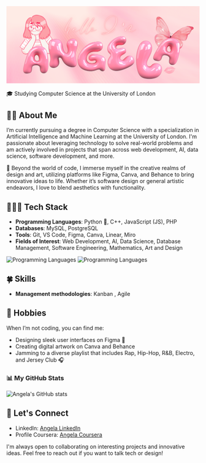 ![Name](Github/name.png)

🎓 Studying Computer Science at the University of London

## 👧🏽 About Me

I’m currently pursuing a degree in Computer Science with a specialization in Artificial Intelligence and Machine Learning at the University of London. I'm passionate about leveraging technology to solve real-world problems and am actively involved in projects that span across web development, AI, data science, software development, and more.

🎨 Beyond the world of code, I immerse myself in the creative realms of design and art, utilizing platforms like Figma, Canva, and Behance to bring innovative ideas to life. Whether it’s software design or general artistic endeavors, I love to blend aesthetics with functionality.

## 👩🏽‍💻 Tech Stack

- **Programming Languages**: Python 🐍, C++, JavaScript (JS), PHP  
- **Databases**: MySQL,  PostgreSQL  
- **Tools**: Git, VS Code, Figma, Canva, Linear, Miro  
- **Fields of Interest**: Web Development, AI, Data Science, Database Management, Software Engineering, Mathematics, Art and Design
    
![Programming Languages](https://skillicons.dev/icons?i=js,html,css,cpp,python,php,tailwind,gql,p5js)
![Programming Languages](https://skillicons.dev/icons?i=prisma,mysql,postgres,figma,vscode,git,github,vite,vercel)

## 🍀 Skills
- **Management methodologies**: Kanban , Agile

## 🩷 Hobbies

When I’m not coding, you can find me:
- Designing sleek user interfaces on Figma 🎨
- Creating digital artwork on Canva and Behance
- Jamming to a diverse playlist that includes Rap, Hip-Hop, R&B, Electro, and Jersey Club 🎧

### 📊 My GitHub Stats
![Angela's GitHub stats](https://github-readme-stats.vercel.app/api?username=angelaL8a&show_icons=true&theme=material-palenight)
  
## 📩 Let's Connect
- LinkedIn: [Angela LinkedIn](https://www.linkedin.com/in/isonoangelapaola/)
- Profile Coursera: [Angela Coursera](https://www.coursera.org/user/f27d45b8ffcf61dfd53b1af9dfc65773)

I'm always open to collaborating on interesting projects and innovative ideas. Feel free to reach out if you want to talk tech or design!

